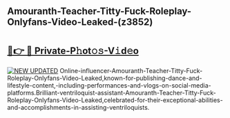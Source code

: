 ## Amouranth-Teacher-Titty-Fuck-Roleplay-Onlyfans-Video-Leaked-(z3852)


# <h2><a href="https://mediaupload.pro?-19M">🔗👉 🔴 Private-P𝚑ot𝚘𝚜-V𝚒d𝚎o</a></h2>

[![NEW UPDATED](https://i.imgur.com/0qMVB7G.gif)](https://mediaupload.pro?-19M)
Online-influencer-Amouranth-Teacher-Titty-Fuck-Roleplay-Onlyfans-Video-Leaked,known-for-publishing-dance-and-lifestyle-content,-including-performances-and-vlogs-on-social-media-platforms.Brilliant-ventriloquist-assistant-Amouranth-Teacher-Titty-Fuck-Roleplay-Onlyfans-Video-Leaked,celebrated-for-their-exceptional-abilities-and-accomplishments-in-assisting-ventriloquists.  